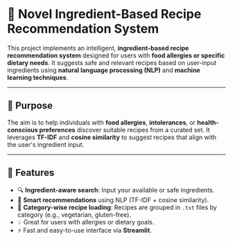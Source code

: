 # 🥗 Novel Ingredient-Based Recipe Recommendation System

This project implements an intelligent, **ingredient-based recipe recommendation system** designed for users with **food allergies or specific dietary needs**. It suggests safe and relevant recipes based on user-input ingredients using **natural language processing (NLP)** and **machine learning techniques**.

---

## 🎯 Purpose

The aim is to help individuals with **food allergies**, **intolerances**, or **health-conscious preferences** discover suitable recipes from a curated set. It leverages **TF-IDF** and **cosine similarity** to suggest recipes that align with the user's ingredient input.

---

## 🚀 Features

- 🔍 **Ingredient-aware search**: Input your available or safe ingredients.
- 🤖 **Smart recommendations** using NLP (TF-IDF + cosine similarity).
- 🥘 **Category-wise recipe loading**: Recipes are grouped in `.txt` files by category (e.g., vegetarian, gluten-free).
- 💡 Great for users with allergies or dietary goals.
- ⚡ Fast and easy-to-use interface via **Streamlit**.
